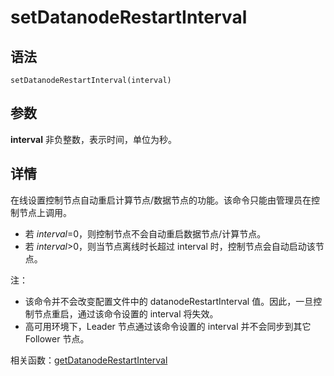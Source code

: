 # setDatanodeRestartInterval

## 语法

`setDatanodeRestartInterval(interval)`

## 参数

**interval** 非负整数，表示时间，单位为秒。

## 详情

在线设置控制节点自动重启计算节点/数据节点的功能。该命令只能由管理员在控制节点上调用。

* 若 *interval*=0，则控制节点不会自动重启数据节点/计算节点。
* 若 *interval*>0，则当节点离线时长超过 interval 时，控制节点会自动启动该节点。

注：

* 该命令并不会改变配置文件中的 datanodeRestartInterval 值。因此，一旦控制节点重启，通过该命令设置的 interval
  将失效。
* 高可用环境下，Leader 节点通过该命令设置的 interval 并不会同步到其它 Follower 节点。

相关函数：[getDatanodeRestartInterval](../g/getDatanodeRestartInterval.md)


